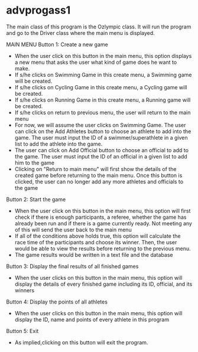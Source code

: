 # advprogass1

The main class of this program is the Ozlympic class. It will run the program and go to the Driver class where the main menu is displayed.

MAIN MENU
Button 1: Create a new game
- When the user click on this button in the main menu, this option displays a new menu that asks the user 
what kind of game does he want to make.
- If s/he clicks on Swimming Game in this create menu, a Swimming game will be created.
- If s/he clicks on Cycling Game in this create menu, a Cycling game will be created.
- If s/he clicks on Running Game in this create menu, a Running game will be created.
- If s/he clicks on return to previous menu, the user will return to the main menu
- For now, we will assume the user clicks on Swimming Game. The user can click on the Add Athletes button to choose an athlete to add into the game. The user must input the ID of a swimmer/superathlete in a given list to add the athlete into the game.
- The user can click on Add Official button to choose an official to add to the game. The user must input the ID of an official in a given list to add him to the game
- Clicking on "Return to main menu" will first show the details of the created game before returning to the main menu. Once this button is clicked, the user can no longer add any more athletes and officials to the game

Button 2: Start the game
- When the user click on this button in the main menu, this option will first check if there is enough participants, a referee, whether the game has already been run and if there is a game currently ready. Not meeting any of this will send the user back to the main menu
- If all of the conditions above holds true, this option will calculate the race time of the participants and 
choose its winner. Then, the user would be able to view the results before returning to the previous menu.
- The game results would be written in a text file and the database

Button 3: Display the final results of all finished games
- When the user clicks on this button in the main menu, this option will display the details of every finished game including its ID, official, and its winners

Button 4: Display the points of all athletes
- When the user clicks on this button in the main menu, this option will display the ID, name and points of every athlete in 
this program

Button 5: Exit
- As implied,clicking on this button will exit the program.

